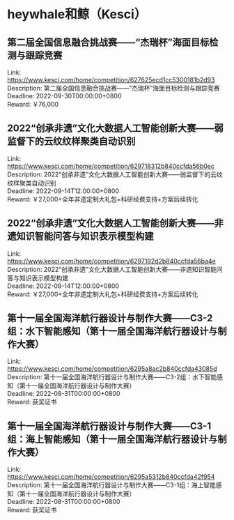 # heywhale和鲸（Kesci）



## 第二届全国信息融合挑战赛——“杰瑞杯”海面目标检测与跟踪竞赛

Link: https://www.kesci.com/home/competition/627625ecd1cc5300181b2d93  
Description: 第二届全国信息融合挑战赛——“杰瑞杯”海面目标检测与跟踪竞赛  
Deadline: 2022-09-30T00:00:00+0800  
Reward: ￥76,000  


## 2022“创承非遗”文化大数据人工智能创新大赛——弱监督下的云纹纹样聚类自动识别

Link: https://www.kesci.com/home/competition/629718312b840ccfda56b0ec  
Description: 2022“创承非遗”文化大数据人工智能创新大赛——弱监督下的云纹纹样聚类自动识别  
Deadline: 2022-09-14T12:00:00+0800  
Reward: ￥27,000+全年非遗定制大礼包+科研经费支持+方案后续转化  


## 2022“创承非遗”文化大数据人工智能创新大赛——非遗知识智能问答与知识表示模型构建

Link: https://www.kesci.com/home/competition/6297192d2b840ccfda56ba4e  
Description: 2022“创承非遗”文化大数据人工智能创新大赛——非遗知识智能问答与知识表示模型构建  
Deadline: 2022-09-14T12:00:00+0800  
Reward: ￥27,000+全年非遗定制大礼包+科研经费支持+方案后续转化  


## 第十一届全国海洋航行器设计与制作大赛——C3-2组：水下智能感知（第十一届全国海洋航行器设计与制作大赛）

Link: https://www.kesci.com/home/competition/6295a8ac2b840ccfda43085d  
Description: 第十一届全国海洋航行器设计与制作大赛——C3-2组：水下智能感知（第十一届全国海洋航行器设计与制作大赛）  
Deadline: 2022-08-31T00:00:00+0800  
Reward: 获奖证书  


## 第十一届全国海洋航行器设计与制作大赛——C3-1组：海上智能感知（第十一届全国海洋航行器设计与制作大赛）

Link: https://www.kesci.com/home/competition/6295a5312b840ccfda42f954  
Description: 第十一届全国海洋航行器设计与制作大赛——C3-1组：海上智能感知（第十一届全国海洋航行器设计与制作大赛）  
Deadline: 2022-08-31T00:00:00+0800  
Reward: 获奖证书  

